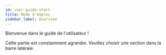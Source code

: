 ```yaml
---
id: user-guide-start
title: Mode d'emploi
sidebar_label: Overview
---
```


Bienvenue dans le guide de l'utilisateur !

Cette partie est constamment agrandie. Veuillez choisir une section dans la barre latérale.
